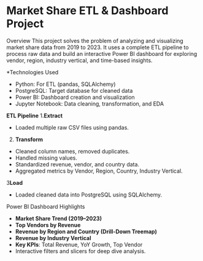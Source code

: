 # Market Share ETL & Dashboard Project

Overview
This project solves the problem of analyzing and visualizing market share data from 2019 to 2023. It uses a complete ETL pipeline to process raw data and build an interactive Power BI dashboard for exploring vendor, region, industry vertical, and time-based insights.

 *Technologies Used
- Python: For ETL (pandas, SQLAlchemy)
- PostgreSQL: Target database for cleaned data
- Power BI: Dashboard creation and visualization
- Jupyter Notebook: Data cleaning, transformation, and EDA



**ETL Pipeline**
 1.**Extract**
- Loaded multiple raw CSV files using pandas.

2. **Transform**
- Cleaned column names, removed duplicates.
- Handled missing values.
- Standardized revenue, vendor, and country data.
- Aggregated metrics by Vendor, Region, Country, Industry Vertical.

 3**Load**
- Loaded cleaned data into PostgreSQL using SQLAlchemy.

Power BI Dashboard Highlights
- **Market Share Trend (2019–2023)**  
- **Top Vendors by Revenue**  
- **Revenue by Region and Country (Drill-Down Treemap)**  
- **Revenue by Industry Vertical**  
- **Key KPIs**: Total Revenue, YoY Growth, Top Vendor  
- Interactive filters and slicers for deep dive analysis.


